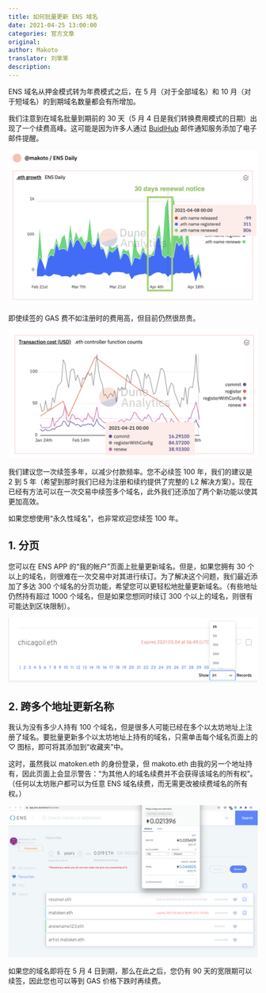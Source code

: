 ```yaml
---
title: 如何批量更新 ENS 域名
date: 2021-04-25 13:00:00
categories: 官方文章
original: 
author: Makoto
translator: 刘笨笨
description: 
---
```


ENS 域名从押金模式转为年费模式之后，在 5 月（对于全部域名）和 10 月（对于短域名）的到期域名数量都会有所增加。

我们注意到在域名批量到期前的 30 天（5 月 4 日是我们转换费用模式的日期）出现了一个续费高峰。这可能是因为许多人通过 [BuidlHub](https://buidlhub.com/) 邮件通知服务添加了电子邮件提醒。

![](/images/news/2021-04-25-how-to-easily-renew-all-your-eth-names-at-once/01.png)

即使续签的 GAS 费不如注册时的费用高，但目前仍然很昂贵。

![](/images/news/2021-04-25-how-to-easily-renew-all-your-eth-names-at-once/02.png)

我们建议您一次续签多年，以减少付款频率。您不必续签 100 年，我们的建议是 2 到 5 年（希望到那时我们已经为注册和续约提供了完整的 L2 解决方案）。现在已经有方法可以在一次交易中续签多个域名，此外我们还添加了两个新功能以使其更加高效。

如果您想使用“永久性域名”，也非常欢迎您续签 100 年。

## 1. 分页

您可以在 ENS APP 的“我的帐户”页面上批量更新域名。但是，如果您拥有 30 个以上的域名，则很难在一次交易中对其进行续订。为了解决这个问题，我们最近添加了多达 300 个域名的分页功能，希望您可以更轻松地批量更新域名。（有些地址仍然持有超过 1000 个域名，但是如果您想同时续订 300 个以上的域名，则很有可能达到区块限制）。

![](/images/news/2021-04-25-how-to-easily-renew-all-your-eth-names-at-once/03.png)

## 2. 跨多个地址更新名称

我认为没有多少人持有 100 个域名，但是很多人可能已经在多个以太坊地址上注册了域名。要批量更新多个以太坊地址上持有的域名，只需单击每个域名页面上的 ♡ 图标，即可将其添加到“收藏夹”中。

这时，虽然我以 matoken.eth 的身份登录，但 makoto.eth 由我的另一个地址持有，因此页面上会显示警告：“为其他人的域名续费并不会获得该域名的所有权”。（任何以太坊账户都可以为任意 ENS 域名续费，而无需更改被续费域名的所有权。）

![](/images/news/2021-04-25-how-to-easily-renew-all-your-eth-names-at-once/04.png)

如果您的域名即将在 5 月 4 日到期，那么在此之后，您仍有 90 天的宽限期可以续签，因此您也可以等到 GAS 价格下跌时再续费。
